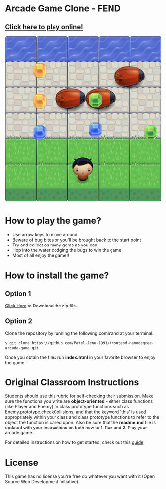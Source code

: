 Arcade Game Clone - FEND
===============================

## [Click here to play online!](https://patel-jenu-1991.github.io/frontend-nanodegree-arcade-game/index.html)

![Game Screen Shot](images/arcade_screen.png)

# How to play the game?

* Use arrow keys to move around
* Beware of bug bites or you'll be brought back to the start point
* Try and collect as many gems as you can
* Hop into the water dodging the bugs to win the game
* Most of all enjoy the game!!

# How to install the game?

## Option 1
[Click Here](https://github.com/Patel-Jenu-1991/frontend-nanodegree-arcade-game/archive/master.zip) to Download the zip file.

## Option 2
Clone the repository by running the following command at your terminal:
```
$ git clone https://github.com/Patel-Jenu-1991/frontend-nanodegree-arcade-game.git
```

Once you obtain the files run **index.html** in your favorite browser to enjoy the game.

# Original Classroom Instructions
Students should use this [rubric](https://review.udacity.com/#!/projects/2696458597/rubric) for self-checking their submission. Make sure the functions you write are **object-oriented** - either class functions (like Player and Enemy) or class prototype functions such as Enemy.prototype.checkCollisions, and that the keyword 'this' is used appropriately within your class and class prototype functions to refer to the object the function is called upon. Also be sure that the **readme.md** file is updated with your instructions on both how to 1. Run and 2. Play your arcade game.

For detailed instructions on how to get started, check out this [guide](https://docs.google.com/document/d/1v01aScPjSWCCWQLIpFqvg3-vXLH2e8_SZQKC8jNO0Dc/pub?embedded=true).

# License
This game has no license you're free do whatever you want with it (Open Source Web Development Initiative).
